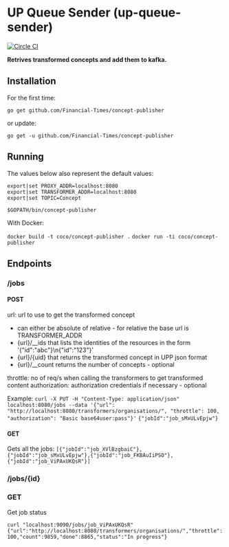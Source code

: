 # UP Queue Sender (up-queue-sender)
[![Circle CI](https://circleci.com/gh/Financial-Times/concept-publisher/tree/master.png?style=shield)](https://circleci.com/gh/Financial-Times/concept-publisher/tree/master)

__Retrives transformed concepts and add them to kafka.__

## Installation

For the first time:

`go get github.com/Financial-Times/concept-publisher`

or update:

`go get -u github.com/Financial-Times/concept-publisher`

## Running

The values below also represent the default values: 

```
export|set PROXY_ADDR=localhost:8080
export|set TRANSFORMER_ADDR=localhost:8080
export|set TOPIC=Concept

$GOPATH/bin/concept-publisher
```

With Docker:

`docker build -t coco/concept-publisher .`
`docker run -ti coco/concept-publisher`

## Endpoints

### /jobs
#### POST
url: url to use to get the transformed concept
* can either be absolute of relative - for relative the base url is TRANSFORMER_ADDR
* {url}/__ids that lists the identities of the resources in the form '{"id":"abc"}\n{"id":"123"}'
* {url}/{uid} that returns the transformed concept in UPP json format
* {url}/__count returns the number of concepts - optional

throttle: no of req/s when calling the transformers to get transformed content
authorization: authorization credentials if necessary - optional


Example:
`curl -X PUT -H "Content-Type: application/json" localhost:8080/jobs --data '{"url": "http://localhost:8080/transformers/organisations/", "throttle": 100, "authorization": "Basic base64user:pass"}'`
`{"jobId":"job_sMxULvEpjw"}`

#### GET
Gets all the jobs:
`[{"jobId":"job_XVlBzgbaiC"},{"jobId":"job_sMxULvEpjw"},{"jobId":"job_FKBAuIiPSO"},{"jobId":"job_ViPAxUKQsR"}]`


### /jobs/{id}
### GET
Get job status

`curl "localhost:9090/jobs/job_ViPAxUKQsR"`
`{"url":"http://localhost:8080/transformers/organisations/","throttle":100,"count":9859,"done":8865,"status":"In progress"}`